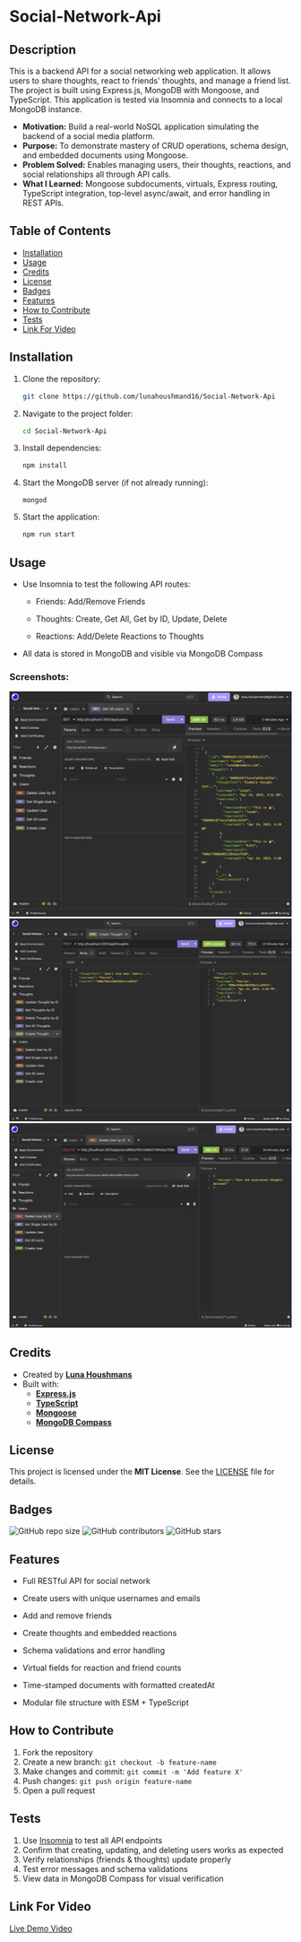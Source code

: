 # Social-Network-Api

## Description

This is a backend API for a social networking web application. It allows users to share thoughts, react to friends' thoughts, and manage a friend list. The project is built using Express.js, MongoDB with Mongoose, and TypeScript. This application is tested via Insomnia and connects to a local MongoDB instance.

- **Motivation:** Build a real-world NoSQL application simulating the backend of a social media platform.
- **Purpose:** To demonstrate mastery of CRUD operations, schema design, and embedded documents using Mongoose.
- **Problem Solved:** Enables managing users, their thoughts, reactions, and social relationships all through API calls.
- **What I Learned:** Mongoose subdocuments, virtuals, Express routing, TypeScript integration, top-level async/await, and error handling in REST APIs.

## Table of Contents

- [Installation](#installation)
- [Usage](#usage)
- [Credits](#credits)
- [License](#license)
- [Badges](#badges)
- [Features](#features)
- [How to Contribute](#how-to-contribute)
- [Tests](#tests)
- [Link For Video](#link-for-video-section)

## Installation

1. Clone the repository:
   ```sh
   git clone https://github.com/lunahoushmand16/Social-Network-Api
   ```
2. Navigate to the project folder:
   ```sh
   cd Social-Network-Api 
   ```
3. Install dependencies:
    ```sh
   npm install
   ```
4. Start the MongoDB server (if not already running):
   ```env
   mongod
   ```
5. Start the application:

   ```sh
   npm run start
   ```

## Usage

- Use Insomnia to test the following API routes:

    - Friends: Add/Remove Friends

    - Thoughts: Create, Get All, Get by ID, Update, Delete

    - Reactions: Add/Delete Reactions to Thoughts

- All data is stored in MongoDB and visible via MongoDB Compass

### Screenshots:

![Get All Users](./assets/Insomnia-%20get%20all%20user.png)
![Create Thoughts](./assets/Insomnia%20-%20Create%20Thoughts.png)
![Delete User With ID](./assets/Insomnia%20-%20Delete%20user%20with%20ID.png)

## Credits

- Created by **[Luna Houshmans](https://github.com/lunahoushmand16)**
- Built with: 
  - **[Express.js](https://expressjs.com/)**
  - **[TypeScript](https://www.typescriptlang.org/)**
  - **[Mongoose](https://mongoosejs.com/)**
  - **[MongoDB Compass](https://www.mongodb.com/products/tools/compass)**

## License

This project is licensed under the **MIT License**. See the [LICENSE](LICENSE) file for details.

## Badges

![GitHub repo size](https://img.shields.io/github/repo-size/lunahoushmand16/Social-Network-Api)
![GitHub contributors](https://img.shields.io/github/contributors/lunahoushmand16/Social-Network-Api)
![GitHub stars](https://img.shields.io/github/stars/lunahoushmand16/Social-Network-Api?style=social)

## Features

- Full RESTful API for social network

- Create users with unique usernames and emails

- Add and remove friends

- Create thoughts and embedded reactions

- Schema validations and error handling

- Virtual fields for reaction and friend counts

- Time-stamped documents with formatted createdAt

- Modular file structure with ESM + TypeScript

## How to Contribute

1. Fork the repository
2. Create a new branch: `git checkout -b feature-name`
3. Make changes and commit: `git commit -m 'Add feature X'`
4. Push changes: `git push origin feature-name`
5. Open a pull request

## Tests

1. Use [Insomnia](https://insomnia.rest/) to test all API endpoints
2. Confirm that creating, updating, and deleting users works as expected
3. Verify relationships (friends & thoughts) update properly
4. Test error messages and schema validations
5. View data in MongoDB Compass for visual verification

## Link For Video

[Live Demo Video](https://app.screencastify.com/v3/watch/jzVvboJW77xnBq2QoucI)
